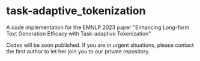 # task-adaptive_tokenization
A code implementation for the EMNLP 2023 paper "Enhancing Long-form Text Generation Efficacy with Task-adaptive Tokenization"

Codes will be soon published. If you are in urgent situations, please contact the first  author to let her join you to our private repository. 
